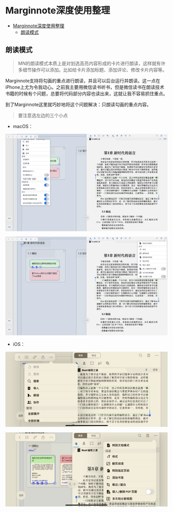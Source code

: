 # Marginnote深度使用整理

<!--ts-->
* [Marginnote深度使用整理](#marginnote深度使用整理)
   * [朗读模式](#朗读模式)

<!-- Created by https://github.com/ekalinin/github-markdown-toc -->
<!-- Added by: runner, at: Tue Jun  7 16:12:44 UTC 2022 -->

<!--te-->



## 朗读模式

> MN的朗读模式本质上是对划选高亮内容形成的卡片进行朗读，这样就有许多细节操作可以添加。比如给卡片添加标题、添加评论、修改卡片内容等。

Marginnote支持将勾画的重点进行朗读，并且可以后台运行并朗读。这一点在iPhone上尤为令我动心。之前我主要用微信读书听书，但是微信读书在朗读技术书籍的时候有个问题，总要将代码部分内容也读出来，这就让我不容易抓住重点。

到了Marginnote这里就巧妙地将这个问题解决：只朗读勾画的重点内容。

> 要注意选左边的三个小点

- macOS：

![image-20220608000253594](image/image-20220608000253594.png)

![image-20220608000328467](image/image-20220608000328467.png)

- iOS：

![image-20220608000350355](image/image-20220608000350355.png)

![image-20220608000408181](image/image-20220608000408181.png)

